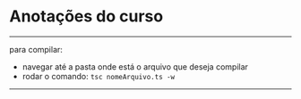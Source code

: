 # Anotações do curso

---

para compilar:
- navegar até a pasta onde está o arquivo que deseja compilar
- rodar o comando: ```tsc nomeArquivo.ts -w```

---

